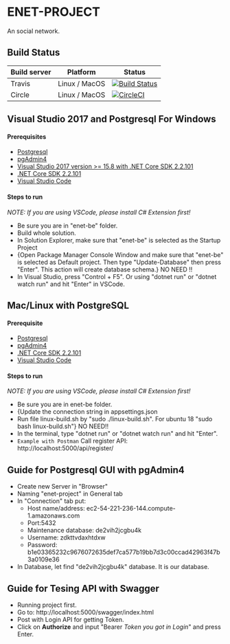 # ENET-PROJECT
An social network.


## Build Status
| Build server    | Platform       | Status            |
|-----------------|----------------|-------------------|
|Travis           | Linux / MacOS  |[![Build Status](https://travis-ci.com/DatNgoHaVan/enet-project.svg?token=44Dp4xgu5dU6gYhiYCoY&branch=dev)](https://travis-ci.com/DatNgoHaVan/enet-project)|
|Circle           | Linux / MacOS  |[![CircleCI](https://circleci.com/gh/DatNgoHaVan/enet-project/tree/dev.svg?style=svg&circle-token=0f59b88df225bbb90fc51868916971d0b2c58cf3)](https://circleci.com/gh/DatNgoHaVan/enet-project/tree/dev)|


## Visual Studio 2017 and Postgresql For Windows

#### Prerequisites

- [Postgresql](https://www.postgresql.org/download/windows/)
- [pgAdmin4](https://www.pgadmin.org/download/pgadmin-4-windows/)
- [Visual Studio 2017 version >= 15.8 with .NET Core SDK 2.2.101](https://www.microsoft.com/net/download/all)
- [.NET Core SDK 2.2.101](https://www.microsoft.com/net/download/all)
- [Visual Studio Code](https://code.visualstudio.com/download)

#### Steps to run
*NOTE: If you are using VSCode, please install C# Extension first!*
- Be sure you are in "enet-be" folder.
- Build whole solution.
- In Solution Explorer, make sure that "enet-be" is selected as the Startup Project
- {Open Package Manager Console Window and make sure that "enet-be" is selected as Default project. Then type "Update-Database" then press "Enter". This action will create database schema.} NO NEED !!
- In Visual Studio, press "Control + F5". Or using "dotnet run" or "dotnet watch run" and hit "Enter" in VSCode.

## Mac/Linux with PostgreSQL

#### Prerequisite

- [Postgresql](https://www.postgresql.org/download/)
- [pgAdmin4](https://www.pgadmin.org/download/)
- [.NET Core SDK 2.2.101](https://www.microsoft.com/net/download/all)
- [Visual Studio Code](https://code.visualstudio.com/download)

#### Steps to run
*NOTE: If you are using VSCode, please install C# Extension first!* 
- Be sure you are in enet-be folder.
- {Update the connection string in appsettings.json
- Run file linux-build.sh by "sudo ./linux-build.sh". For ubuntu 18 "sudo bash linux-build.sh"} NO NEED!!
- In the terminal, type "dotnet run" or "dotnet watch run" and hit "Enter".
- `Example with Postman` Call register API: http://localhost:5000/api/register/

## Guide for Postgresql GUI with pgAdmin4
- Create new Server in "Browser"
- Naming "enet-project" in General tab
- In "Connection" tab put:
    - Host name/address: ec2-54-221-236-144.compute-1.amazonaws.com
    - Port:5432
    - Maintenance database: de2vih2jcgbu4k
    - Username: zdkttvdaxhtdxw
    - Password: b1e03365232c9676072635def7ca577b19bb7d3c00ccad42963f47b3a0109e36
- In Database, let find "de2vih2jcgbu4k" database. It is our database.

## Guide for Tesing API with Swagger
- Running project first.
- Go to: http://localhost:5000/swagger/index.html
- Post with Login API for getting Token.
- Click on **Authorize** and input "Bearer *Token you got in Login*" and press Enter.